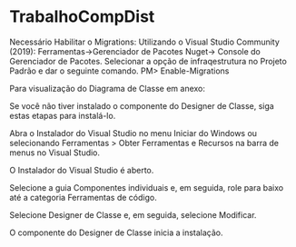 # TrabalhoCompDist
Necessário Habilitar o Migrations:
Utilizando o Visual Studio Community (2019): Ferramentas->Gerenciador de Pacotes Nuget-> Console do Gerenciador de Pacotes.
Selecionar a opção de infraqestrutura no Projeto Padrão e dar o seguinte comando.
PM> Enable-Migrations


Para visualização do Diagrama de Classe em anexo:

Se você não tiver instalado o componente do Designer de Classe, siga estas etapas para instalá-lo.

Abra o Instalador do Visual Studio no menu Iniciar do Windows ou selecionando Ferramentas > Obter Ferramentas e Recursos na barra de menus no Visual Studio.

O Instalador do Visual Studio é aberto.

Selecione a guia Componentes individuais e, em seguida, role para baixo até a categoria Ferramentas de código.

Selecione Designer de Classe e, em seguida, selecione Modificar.

O componente do Designer de Classe inicia a instalação.
